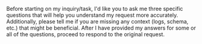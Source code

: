 <!-- Original FlashPaste name: Cursor: Clarify Request -->
<!-- FlashPaste ID: 181 -->

Before starting on my inquiry/task, I'd like you to ask me three specific questions that will help you understand my request more accurately. Additionally, please tell me if you are missing any context (logs, schema, etc.) that might be beneficial. After I have provided my answers for some or all of the questions, proceed to respond to the original request.